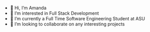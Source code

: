 - 👋 Hi, I’m Amanda
- 👀 I’m interested in Full Stack Development
- 🌱 I’m currently a Full Time Software Engineering Student at ASU
- 💞️ I’m looking to collaborate on any interesting projects


<!---
Amanda13784/Amanda13784 is a ✨ special ✨ repository because its `README.md` (this file) appears on your GitHub profile.
You can click the Preview link to take a look at your changes.
--->
